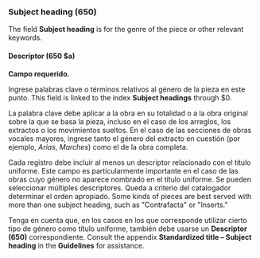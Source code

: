 ### Subject heading (650)

The field **Subject heading** is for the genre of the piece or other relevant keywords.

#### Descriptor (650 $a)

**Campo requerido.**

Ingrese palabras clave o términos relativos al género de la pieza en este punto. This field is linked to the index **Subject headings** through $0.

La palabra clave debe aplicar a la obra en su totalidad o a la obra original sobre la que se basa la pieza, incluso en el caso de los arreglos, los extractos o los movimientos sueltos. En el caso de las secciones de obras vocales mayores, ingrese tanto el género del extracto en cuestión (por ejemplo, _Arias_, _Marches_) como el de la obra completa.

Cada registro debe incluir al menos un descriptor relacionado con el título uniforme. Este campo es particularmente importante en el caso de las obras cuyo género no aparece nombrado en el título uniforme. Se pueden seleccionar múltiples descriptores. Queda a criterio del catalogador determinar el orden apropiado. Some kinds of pieces are best served with more than one subject heading, such as "Contrafacta" or "Inserts."

Tenga en cuenta que, en los casos en los que corresponde utilizar cierto tipo de género como título uniforme, también debe usarse un **Descriptor (650)** correspondiente. Consult the appendix **Standardized title – Subject heading** in the **Guidelines** for assistance.

